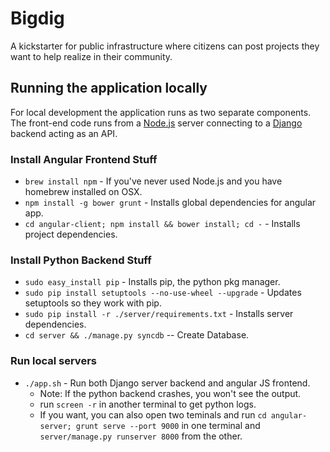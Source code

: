 # Bigdig

A kickstarter for public infrastructure where citizens can post projects they want to help realize in their community.

## Running the application locally

For local development the application runs as two separate components. The front-end code runs from a [Node.js](http://nodejs.org/) server connecting to a [Django](https://www.djangoproject.com/) backend acting as an API.

### Install Angular Frontend Stuff

 * `brew install npm` - If you've never used Node.js and you have homebrew installed on OSX.
 * `npm install -g bower grunt` - Installs global dependencies for angular app.
 * `cd angular-client; npm install && bower install; cd -` - Installs project dependencies.

### Install Python Backend Stuff

 * `sudo easy_install pip` - Installs pip, the python pkg manager.
 * `sudo pip install setuptools --no-use-wheel --upgrade` - Updates setuptools so they work with pip.
 * `sudo pip install -r ./server/requirements.txt` - Installs server dependencies.
 * `cd server && ./manage.py syncdb` -- Create Database.

### Run local servers

 * `./app.sh` - Run both Django server backend and angular JS frontend.
   * Note: If the python backend crashes, you won't see the output.
   * run `screen -r` in another terminal to get python logs.
   * If you want, you can also open two teminals and run `cd angular-server; grunt serve --port 9000` in one terminal and `server/manage.py runserver 8000` from the other.
